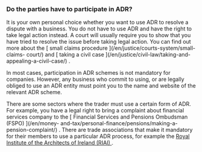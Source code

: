 ###  Do the parties have to participate in ADR?

It is your own personal choice whether you want to use ADR to resolve a
dispute with a business. You do not have to use ADR and have the right to take
legal action instead. A court will usually require you to show that you have
tried to resolve the issue before taking legal action. You can find out more
about the [ small claims procedure ](/en/justice/courts-system/small-claims-
court/) and [ taking a civil case ](/en/justice/civil-law/taking-and-
appealing-a-civil-case/) .

In most cases, participation in ADR schemes is not mandatory for companies.
However, any business who commit to using, or are legally obliged to use an
ADR entity must point you to the name and website of the relevant ADR scheme.

There are some sectors where the trader must use a certain form of ADR. For
example, you have a legal right to bring a complaint about financial services
company to the [ Financial Services and Pensions Ombudsman (FSPO) ](/en/money-
and-tax/personal-finance/pensions/making-a-pension-complaint/) . There are
trade associations that make it mandatory for their members to use a
particular ADR process, for example the [ Royal Institute of the Architects of
Ireland (RIAI) ](https://www.riai.ie/) .

